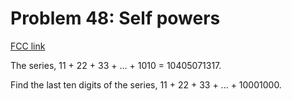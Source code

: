# Problem 48: Self powers

[FCC link](https://www.freecodecamp.org/learn/coding-interview-prep/project-euler/problem-48-self-powers)

The series, 11 + 22 + 33 + ... + 1010 = 10405071317.

Find the last ten digits of the series, 11 + 22 + 33 + ... + 10001000.

